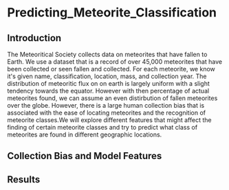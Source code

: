 # Predicting_Meteorite_Classification

## Introduction
The Meteoritical Society collects data on meteorites that have fallen to Earth. We use a dataset that 
is a record of over 45,000 meteorites that have been collected or seen fallen and collected. For each 
meteorite, we know it's given name, classification, location, mass, and collection year. The distribution 
of meteoritic flux on on earth is largely uniform with a slight tendency towards the equator. However 
with then percentage of actual meteorites found, we can assume an even distirbution of fallen meteorites 
over the globe. However, there is a large human collection bias that is associated with the ease of 
locating meteorites and the recognition of meteorite classes.We will explore different features that 
might affect the finding of certain meteorite classes and try to predict what class of meteorites are 
found in different geographic locations.

## Collection Bias and Model Features


## Results


